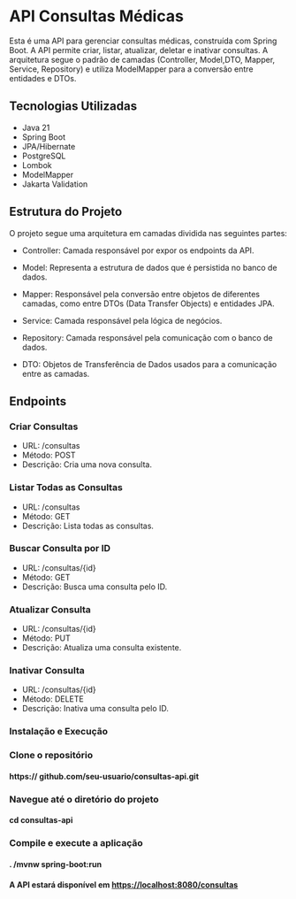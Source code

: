 # API Consultas Médicas

Esta é uma API para gerenciar consultas médicas, construída com Spring Boot. A API permite criar, listar, atualizar, deletar e inativar consultas. A arquitetura segue o padrão de camadas (Controller, Model,DTO, Mapper, Service, Repository) e utiliza ModelMapper para a conversão entre entidades e DTOs.

## Tecnologias Utilizadas

* Java 21
* Spring Boot
* JPA/Hibernate
* PostgreSQL
* Lombok
* ModelMapper
* Jakarta Validation

## Estrutura do Projeto

O projeto segue uma arquitetura em camadas dividida nas seguintes partes:

* Controller: Camada responsável por expor os endpoints da API.
  
* Model: Representa a estrutura de dados que é persistida no banco de dados.
  
* Mapper: Responsável pela conversão entre objetos de diferentes camadas, como entre DTOs (Data Transfer Objects) e entidades JPA.
  
* Service: Camada responsável pela lógica de negócios.
  
* Repository: Camada responsável pela comunicação com o banco de dados.
  
* DTO: Objetos de Transferência de Dados usados para a comunicação entre as camadas.

## Endpoints

### Criar Consultas

* URL: /consultas
* Método: POST
* Descrição: Cria uma nova consulta.

### Listar Todas as Consultas

* URL: /consultas
* Método: GET
* Descrição: Lista todas as consultas.

### Buscar Consulta por ID

* URL: /consultas/{id}
* Método: GET
* Descrição: Busca uma consulta pelo ID.
  
### Atualizar Consulta

* URL: /consultas/{id}
* Método: PUT
* Descrição: Atualiza uma consulta existente.
  
### Inativar Consulta

* URL: /consultas/{id}
* Método: DELETE
* Descrição: Inativa uma consulta pelo ID.

### Instalação e Execução

### Clone o repositório

#### https:// github.com/seu-usuario/consultas-api.git

### Navegue até o diretório do projeto

#### cd consultas-api
  
### Compile e execute a aplicação  

#### . /mvnw spring-boot:run
  
#### A API estará disponível em <https://localhost:8080/consultas>
